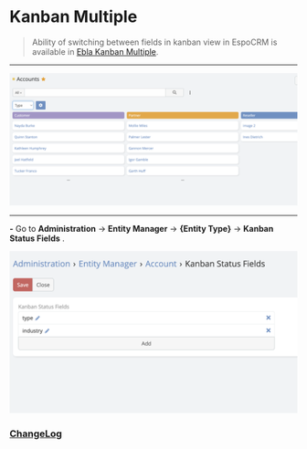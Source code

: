 # Kanban Multiple  <a href="https://www.eblasoft.com.tr/espocrm-extension-page/espocrm-ebla-kanban-multiple" target="_blank" id="ext-version" data-id="6362632594cb80dd7"></a>

> Ability of switching between fields in kanban view in EspoCRM is available
> in [Ebla Kanban Multiple](https://www.eblasoft.com.tr/espocrm-extension-page/espocrm-kanban-multiple).

---

![Kanban Multiple](../../_static/images/espocrm-extensions/kanban-multiple/kanban.png)

---

**-** Go to **Administration** -> **Entity Manager** -> **{Entity Type}** -> **Kanban Status Fields** .

![Kanban Multiple](../../_static/images/espocrm-extensions/kanban-multiple/kanban-op.png)

### <font color=gray> [ChangeLog](changelog.md) </font>
